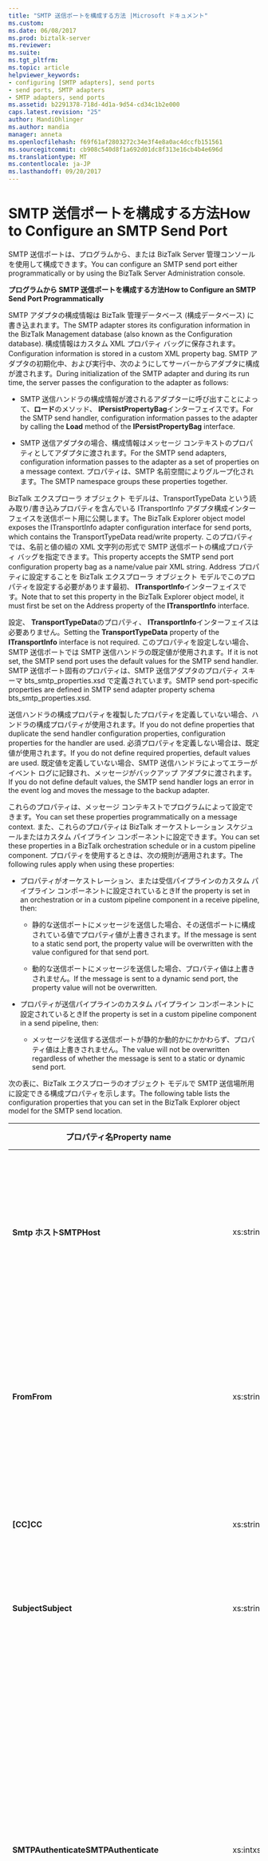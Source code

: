 ```yaml
---
title: "SMTP 送信ポートを構成する方法 |Microsoft ドキュメント"
ms.custom: 
ms.date: 06/08/2017
ms.prod: biztalk-server
ms.reviewer: 
ms.suite: 
ms.tgt_pltfrm: 
ms.topic: article
helpviewer_keywords:
- configuring [SMTP adapters], send ports
- send ports, SMTP adapters
- SMTP adapters, send ports
ms.assetid: b2291378-718d-4d1a-9d54-cd34c1b2e000
caps.latest.revision: "25"
author: MandiOhlinger
ms.author: mandia
manager: anneta
ms.openlocfilehash: f69f61af2803272c34e3f4e8a0ac4dccfb151561
ms.sourcegitcommit: cb908c540d8f1a692d01dc8f313e16cb4b4e696d
ms.translationtype: MT
ms.contentlocale: ja-JP
ms.lasthandoff: 09/20/2017
---
```

# <a name="how-to-configure-an-smtp-send-port"></a><span data-ttu-id="0996d-102">SMTP 送信ポートを構成する方法</span><span class="sxs-lookup"><span data-stu-id="0996d-102">How to Configure an SMTP Send Port</span></span>
<span data-ttu-id="0996d-103">SMTP 送信ポートは、プログラムから、または BizTalk Server 管理コンソールを使用して構成できます。</span><span class="sxs-lookup"><span data-stu-id="0996d-103">You can configure an SMTP send port either programmatically or by using the BizTalk Server Administration console.</span></span>  
  
 <span data-ttu-id="0996d-104">**プログラムから SMTP 送信ポートを構成する方法**</span><span class="sxs-lookup"><span data-stu-id="0996d-104">**How to Configure an SMTP Send Port Programmatically**</span></span>  
  
 <span data-ttu-id="0996d-105">SMTP アダプタの構成情報は BizTalk 管理データベース (構成データベース) に書き込まれます。</span><span class="sxs-lookup"><span data-stu-id="0996d-105">The SMTP adapter stores its configuration information in the BizTalk Management database (also known as the Configuration database).</span></span> <span data-ttu-id="0996d-106">構成情報はカスタム XML プロパティ バッグに保存されます。</span><span class="sxs-lookup"><span data-stu-id="0996d-106">Configuration information is stored in a custom XML property bag.</span></span> <span data-ttu-id="0996d-107">SMTP アダプタの初期化中、および実行中、次のようにしてサーバーからアダプタに構成が渡されます。</span><span class="sxs-lookup"><span data-stu-id="0996d-107">During initialization of the SMTP adapter and during its run time, the server passes the configuration to the adapter as follows:</span></span>  
  
-   <span data-ttu-id="0996d-108">SMTP 送信ハンドラの構成情報が渡されるアダプターに呼び出すことによって、**ロード**のメソッド、 **IPersistPropertyBag**インターフェイスです。</span><span class="sxs-lookup"><span data-stu-id="0996d-108">For the SMTP send handler, configuration information passes to the adapter by calling the **Load** method of the **IPersistPropertyBag** interface.</span></span>  
  
-   <span data-ttu-id="0996d-109">SMTP 送信アダプタの場合、構成情報はメッセージ コンテキストのプロパティとしてアダプタに渡されます。</span><span class="sxs-lookup"><span data-stu-id="0996d-109">For the SMTP send adapters, configuration information passes to the adapter as a set of properties on a message context.</span></span> <span data-ttu-id="0996d-110">プロパティは、SMTP 名前空間によりグループ化されます。</span><span class="sxs-lookup"><span data-stu-id="0996d-110">The SMTP namespace groups these properties together.</span></span>  
  
 <span data-ttu-id="0996d-111">BizTalk エクスプローラ オブジェクト モデルは、TransportTypeData という読み取り/書き込みプロパティを含んでいる ITransportInfo アダプタ構成インターフェイスを送信ポート用に公開します。</span><span class="sxs-lookup"><span data-stu-id="0996d-111">The BizTalk Explorer object model exposes the ITransportInfo adapter configuration interface for send ports, which contains the TransportTypeData read/write property.</span></span> <span data-ttu-id="0996d-112">このプロパティでは、名前と値の組の XML 文字列の形式で SMTP 送信ポートの構成プロパティ バッグを指定できます。</span><span class="sxs-lookup"><span data-stu-id="0996d-112">This property accepts the SMTP send port configuration property bag as a name/value pair XML string.</span></span> <span data-ttu-id="0996d-113">Address プロパティに設定することを BizTalk エクスプローラ オブジェクト モデルでこのプロパティを設定する必要があります最初、 **ITransportInfo**インターフェイスです。</span><span class="sxs-lookup"><span data-stu-id="0996d-113">Note that to set this property in the BizTalk Explorer object model, it must first be set on the Address property of the **ITransportInfo** interface.</span></span>  
  
 <span data-ttu-id="0996d-114">設定、 **TransportTypeData**のプロパティ、 **ITransportInfo**インターフェイスは必要ありません。</span><span class="sxs-lookup"><span data-stu-id="0996d-114">Setting the **TransportTypeData** property of the **ITransportInfo** interface is not required.</span></span> <span data-ttu-id="0996d-115">このプロパティを設定しない場合、SMTP 送信ポートでは SMTP 送信ハンドラの既定値が使用されます。</span><span class="sxs-lookup"><span data-stu-id="0996d-115">If it is not set, the SMTP send port uses the default values for the SMTP send handler.</span></span> <span data-ttu-id="0996d-116">SMTP 送信ポート固有のプロパティは、SMTP 送信アダプタのプロパティ スキーマ bts_smtp_properties.xsd で定義されています。</span><span class="sxs-lookup"><span data-stu-id="0996d-116">SMTP send port-specific properties are defined in SMTP send adapter property schema bts_smtp_properties.xsd.</span></span>  
  
 <span data-ttu-id="0996d-117">送信ハンドラの構成プロパティを複製したプロパティを定義していない場合、ハンドラの構成プロパティが使用されます。</span><span class="sxs-lookup"><span data-stu-id="0996d-117">If you do not define properties that duplicate the send handler configuration properties, configuration properties for the handler are used.</span></span> <span data-ttu-id="0996d-118">必須プロパティを定義しない場合は、既定値が使用されます。</span><span class="sxs-lookup"><span data-stu-id="0996d-118">If you do not define required properties, default values are used.</span></span> <span data-ttu-id="0996d-119">既定値を定義していない場合、SMTP 送信ハンドラによってエラーがイベント ログに記録され、メッセージがバックアップ アダプタに渡されます。</span><span class="sxs-lookup"><span data-stu-id="0996d-119">If you do not define default values, the SMTP send handler logs an error in the event log and moves the message to the backup adapter.</span></span>  
  
 <span data-ttu-id="0996d-120">これらのプロパティは、メッセージ コンテキストでプログラムによって設定できます。</span><span class="sxs-lookup"><span data-stu-id="0996d-120">You can set these properties programmatically on a message context.</span></span> <span data-ttu-id="0996d-121">また、これらのプロパティは BizTalk オーケストレーション スケジュールまたはカスタム パイプライン コンポーネントに設定できます。</span><span class="sxs-lookup"><span data-stu-id="0996d-121">You can set these properties in a BizTalk orchestration schedule or in a custom pipeline component.</span></span> <span data-ttu-id="0996d-122">プロパティを使用するときは、次の規則が適用されます。</span><span class="sxs-lookup"><span data-stu-id="0996d-122">The following rules apply when using these properties:</span></span>  
  
-   <span data-ttu-id="0996d-123">プロパティがオーケストレーション、または受信パイプラインのカスタム パイプライン コンポーネントに設定されているとき</span><span class="sxs-lookup"><span data-stu-id="0996d-123">If the property is set in an orchestration or in a custom pipeline component in a receive pipeline, then:</span></span>  
  
    -   <span data-ttu-id="0996d-124">静的な送信ポートにメッセージを送信した場合、その送信ポートに構成されている値でプロパティ値が上書きされます。</span><span class="sxs-lookup"><span data-stu-id="0996d-124">If the message is sent to a static send port, the property value will be overwritten with the value configured for that send port.</span></span>  
  
    -   <span data-ttu-id="0996d-125">動的な送信ポートにメッセージを送信した場合、プロパティ値は上書きされません。</span><span class="sxs-lookup"><span data-stu-id="0996d-125">If the message is sent to a dynamic send port, the property value will not be overwritten.</span></span>  
  
-   <span data-ttu-id="0996d-126">プロパティが送信パイプラインのカスタム パイプライン コンポーネントに設定されているとき</span><span class="sxs-lookup"><span data-stu-id="0996d-126">If the property is set in a custom pipeline component in a send pipeline, then:</span></span>  
  
    -   <span data-ttu-id="0996d-127">メッセージを送信する送信ポートが静的か動的かにかかわらず、プロパティ値は上書きされません。</span><span class="sxs-lookup"><span data-stu-id="0996d-127">The value will not be overwritten regardless of whether the message is sent to a static or dynamic send port.</span></span>  
  
 <span data-ttu-id="0996d-128">次の表に、BizTalk エクスプローラのオブジェクト モデルで SMTP 送信場所用に設定できる構成プロパティを示します。</span><span class="sxs-lookup"><span data-stu-id="0996d-128">The following table lists the configuration properties that you can set in the BizTalk Explorer object model for the SMTP send location.</span></span>  
  
|<span data-ttu-id="0996d-129">プロパティ名</span><span class="sxs-lookup"><span data-stu-id="0996d-129">Property name</span></span>|<span data-ttu-id="0996d-130">型</span><span class="sxs-lookup"><span data-stu-id="0996d-130">Type</span></span>|<span data-ttu-id="0996d-131">Description</span><span class="sxs-lookup"><span data-stu-id="0996d-131">Description</span></span>|<span data-ttu-id="0996d-132">制限</span><span class="sxs-lookup"><span data-stu-id="0996d-132">Restrictions</span></span>|<span data-ttu-id="0996d-133">コメント</span><span class="sxs-lookup"><span data-stu-id="0996d-133">Comments</span></span>|  
|-------------------|----------|-----------------|------------------|--------------|  
|<span data-ttu-id="0996d-134">**Smtp ホスト**</span><span class="sxs-lookup"><span data-stu-id="0996d-134">**SMTPHost**</span></span>|<span data-ttu-id="0996d-135">xs:string</span><span class="sxs-lookup"><span data-stu-id="0996d-135">xs:string</span></span>|<span data-ttu-id="0996d-136">メッセージの送信に使用する SMTP サーバー。</span><span class="sxs-lookup"><span data-stu-id="0996d-136">SMTP server used to send messages.</span></span>|<span data-ttu-id="0996d-137">最大長: 256</span><span class="sxs-lookup"><span data-stu-id="0996d-137">Maximum length: 256</span></span>|<span data-ttu-id="0996d-138">既定値: 空です。</span><span class="sxs-lookup"><span data-stu-id="0996d-138">Default value: Empty.</span></span><br /><br /> <span data-ttu-id="0996d-139">既定値を指定すると、ハンドラの構成値が SMTP 送信ポートで使用されます。</span><span class="sxs-lookup"><span data-stu-id="0996d-139">The default value indicates that the SMTP send port will use the configuration values for the handler.</span></span>|  
|<span data-ttu-id="0996d-140">**From**</span><span class="sxs-lookup"><span data-stu-id="0996d-140">**From**</span></span>|<span data-ttu-id="0996d-141">xs:string</span><span class="sxs-lookup"><span data-stu-id="0996d-141">xs:string</span></span>|<span data-ttu-id="0996d-142">電子メール アドレス、SMTP 送信ポートを配置して、SMTP**から**ヘッダー。</span><span class="sxs-lookup"><span data-stu-id="0996d-142">The e-mail address that the SMTP send port places on the SMTP **From** header.</span></span>|<span data-ttu-id="0996d-143">最大長: 256</span><span class="sxs-lookup"><span data-stu-id="0996d-143">Maximum length: 256</span></span>|<span data-ttu-id="0996d-144">既定値: 空です。</span><span class="sxs-lookup"><span data-stu-id="0996d-144">Default value: Empty.</span></span><br /><br /> <span data-ttu-id="0996d-145">既定値を指定すると、ハンドラの構成値が SMTP 送信ポートで使用されます。</span><span class="sxs-lookup"><span data-stu-id="0996d-145">The default value indicates that the SMTP send port will use the configuration values for the handler.</span></span>|  
|<span data-ttu-id="0996d-146">**[CC]**</span><span class="sxs-lookup"><span data-stu-id="0996d-146">**CC**</span></span>|<span data-ttu-id="0996d-147">xs:string</span><span class="sxs-lookup"><span data-stu-id="0996d-147">xs:string</span></span>|<span data-ttu-id="0996d-148">メッセージのコピーを送信する電子メール アドレス。</span><span class="sxs-lookup"><span data-stu-id="0996d-148">E-mail address where a copy of the message will be sent.</span></span>|<span data-ttu-id="0996d-149">最大の長さ: 1024</span><span class="sxs-lookup"><span data-stu-id="0996d-149">Maximum length: 1024</span></span>|<span data-ttu-id="0996d-150">既定値: 空</span><span class="sxs-lookup"><span data-stu-id="0996d-150">Default value: Empty</span></span><br /><br /> <span data-ttu-id="0996d-151">複数の電子メール アドレスを指定できます。</span><span class="sxs-lookup"><span data-stu-id="0996d-151">You can list several e-mail addresses.</span></span>|  
|<span data-ttu-id="0996d-152">**Subject**</span><span class="sxs-lookup"><span data-stu-id="0996d-152">**Subject**</span></span>|<span data-ttu-id="0996d-153">xs:string</span><span class="sxs-lookup"><span data-stu-id="0996d-153">xs:string</span></span>|<span data-ttu-id="0996d-154">メッセージの件名ヘッダー。</span><span class="sxs-lookup"><span data-stu-id="0996d-154">Subject header for the messages.</span></span>|<span data-ttu-id="0996d-155">最小長: 0</span><span class="sxs-lookup"><span data-stu-id="0996d-155">Minimum length: 0</span></span><br /><br /> <span data-ttu-id="0996d-156">最大長: 256</span><span class="sxs-lookup"><span data-stu-id="0996d-156">Maximum length: 256</span></span>|<span data-ttu-id="0996d-157">既定値: %messageid% です。</span><span class="sxs-lookup"><span data-stu-id="0996d-157">Default value:  %MessageID%.</span></span>|  
|<span data-ttu-id="0996d-158">**SMTPAuthenticate**</span><span class="sxs-lookup"><span data-stu-id="0996d-158">**SMTPAuthenticate**</span></span>|<span data-ttu-id="0996d-159">xs:int</span><span class="sxs-lookup"><span data-stu-id="0996d-159">xs:int</span></span>|<span data-ttu-id="0996d-160">使用する認証の種類。</span><span class="sxs-lookup"><span data-stu-id="0996d-160">Type of authentication to use.</span></span>|<span data-ttu-id="0996d-161">なし</span><span class="sxs-lookup"><span data-stu-id="0996d-161">None</span></span>|<span data-ttu-id="0996d-162">有効な値:</span><span class="sxs-lookup"><span data-stu-id="0996d-162">Valid values:</span></span><br /><br /> <span data-ttu-id="0996d-163">-0 - 認証なし</span><span class="sxs-lookup"><span data-stu-id="0996d-163">-   0 - No authentication</span></span><br /><span data-ttu-id="0996d-164">-1 - 基本認証</span><span class="sxs-lookup"><span data-stu-id="0996d-164">-   1- Basic authentication</span></span><br /><span data-ttu-id="0996d-165">-2 - プロセス アカウント (NTLM)</span><span class="sxs-lookup"><span data-stu-id="0996d-165">-   2 - Process account (NTLM)</span></span><br /><br /> <span data-ttu-id="0996d-166">既定値を指定すると、ハンドラの構成値が SMTP 送信ポートで使用されます。</span><span class="sxs-lookup"><span data-stu-id="0996d-166">The default value indicates that the SMTP send port will use the configuration values for the handler.</span></span> <span data-ttu-id="0996d-167">既定値を適用するには、TransportTypeData プロパティを設定するときに、このプロパティをプロパティ バッグから削除します。</span><span class="sxs-lookup"><span data-stu-id="0996d-167">To apply the default value, omit this property from the property bag when setting the TransportTypeData property.</span></span>|  
|<span data-ttu-id="0996d-168">**UserName**</span><span class="sxs-lookup"><span data-stu-id="0996d-168">**UserName**</span></span>|<span data-ttu-id="0996d-169">xs:string</span><span class="sxs-lookup"><span data-stu-id="0996d-169">xs:string</span></span>|<span data-ttu-id="0996d-170">SMTP サーバーで認証に使用するユーザー名。</span><span class="sxs-lookup"><span data-stu-id="0996d-170">User name to use for authentication with the SMTP server.</span></span>|<span data-ttu-id="0996d-171">最小長: 0</span><span class="sxs-lookup"><span data-stu-id="0996d-171">Minimum length: 0</span></span><br /><br /> <span data-ttu-id="0996d-172">最大長: 256</span><span class="sxs-lookup"><span data-stu-id="0996d-172">Maximum length: 256</span></span>|<span data-ttu-id="0996d-173">既定値: 空</span><span class="sxs-lookup"><span data-stu-id="0996d-173">Default value: Empty</span></span><br /><br /> <span data-ttu-id="0996d-174">場合、値が必要**SMTPAuthenticate**が 1 (基本認証) にします。</span><span class="sxs-lookup"><span data-stu-id="0996d-174">Requires a value if **SMTPAuthenticate** is equal to 1 (Basic authentication).</span></span>|  
|<span data-ttu-id="0996d-175">**Password**</span><span class="sxs-lookup"><span data-stu-id="0996d-175">**Password**</span></span>|<span data-ttu-id="0996d-176">xs:string</span><span class="sxs-lookup"><span data-stu-id="0996d-176">xs:string</span></span>|<span data-ttu-id="0996d-177">SMTP サーバーでの認証に使用するユーザーのパスワード。</span><span class="sxs-lookup"><span data-stu-id="0996d-177">User password for authentication with the SMTP server.</span></span>|<span data-ttu-id="0996d-178">最小長: 0</span><span class="sxs-lookup"><span data-stu-id="0996d-178">Minimum length: 0</span></span><br /><br /> <span data-ttu-id="0996d-179">最大長: 256</span><span class="sxs-lookup"><span data-stu-id="0996d-179">Maximum length: 256</span></span>|<span data-ttu-id="0996d-180">既定値: 空</span><span class="sxs-lookup"><span data-stu-id="0996d-180">Default value: Empty</span></span><br /><br /> <span data-ttu-id="0996d-181">場合、値が必要**SMTPAuthenticate**が 1 (基本認証) にします。</span><span class="sxs-lookup"><span data-stu-id="0996d-181">Requires a value if **SMTPAuthenticate** is equal to 1 (Basic authentication).</span></span>|  
|<span data-ttu-id="0996d-182">**ReadReceipt**</span><span class="sxs-lookup"><span data-stu-id="0996d-182">**ReadReceipt**</span></span>|<span data-ttu-id="0996d-183">xs:boolean</span><span class="sxs-lookup"><span data-stu-id="0996d-183">xs:boolean</span></span>|<span data-ttu-id="0996d-184">この送信ポートからのメッセージに対して開封確認メッセージを要求します。</span><span class="sxs-lookup"><span data-stu-id="0996d-184">Requests a read receipt for the messages from this send port.</span></span>|<span data-ttu-id="0996d-185">なし</span><span class="sxs-lookup"><span data-stu-id="0996d-185">None</span></span>|<span data-ttu-id="0996d-186">既定値: False</span><span class="sxs-lookup"><span data-stu-id="0996d-186">Default value: False</span></span>|  
|<span data-ttu-id="0996d-187">**DeliveryReceipt**</span><span class="sxs-lookup"><span data-stu-id="0996d-187">**DeliveryReceipt**</span></span>|<span data-ttu-id="0996d-188">xs:boolean</span><span class="sxs-lookup"><span data-stu-id="0996d-188">xs:boolean</span></span>|<span data-ttu-id="0996d-189">この送信ポートからのメッセージに対して配信確認メッセージを要求します。</span><span class="sxs-lookup"><span data-stu-id="0996d-189">Requests a delivery receipt for the messages from this send port.</span></span>|<span data-ttu-id="0996d-190">なし</span><span class="sxs-lookup"><span data-stu-id="0996d-190">None</span></span>|<span data-ttu-id="0996d-191">既定値: False</span><span class="sxs-lookup"><span data-stu-id="0996d-191">Default value: False</span></span>|  
|<span data-ttu-id="0996d-192">**EmailBodyText**</span><span class="sxs-lookup"><span data-stu-id="0996d-192">**EmailBodyText**</span></span>|<span data-ttu-id="0996d-193">xs:string</span><span class="sxs-lookup"><span data-stu-id="0996d-193">xs:string</span></span>|<span data-ttu-id="0996d-194">送信する電子メールの本文に使用するテキストを指定します。</span><span class="sxs-lookup"><span data-stu-id="0996d-194">Specify text to be used for the body of the e-mail being sent.</span></span>|<span data-ttu-id="0996d-195">最大長: 64 kb</span><span class="sxs-lookup"><span data-stu-id="0996d-195">Maximum length: 64 kb</span></span>|<span data-ttu-id="0996d-196">既定値: 空</span><span class="sxs-lookup"><span data-stu-id="0996d-196">Default value: Empty</span></span>|  
|<span data-ttu-id="0996d-197">**EmailBodyTextCharset**</span><span class="sxs-lookup"><span data-stu-id="0996d-197">**EmailBodyTextCharset**</span></span>|<span data-ttu-id="0996d-198">xs:string</span><span class="sxs-lookup"><span data-stu-id="0996d-198">xs:string</span></span>|<span data-ttu-id="0996d-199">ときに送信する電子メールの本文のエンコードを使用する文字セットの指定、 **EmailBodyText**オプションを使用します。</span><span class="sxs-lookup"><span data-stu-id="0996d-199">Specify the character set to use for encoding the body of the e-mail being sent when the **EmailBodyText** option is used.</span></span> <span data-ttu-id="0996d-200">SMTP アダプタは、変換、 **EmailBodyText**文字で指定したセットに**EmailBodyTextCharset**です。</span><span class="sxs-lookup"><span data-stu-id="0996d-200">The SMTP adapter will convert the **EmailBodyText** to the character set specified by **EmailBodyTextCharset**.</span></span>|<span data-ttu-id="0996d-201">なし</span><span class="sxs-lookup"><span data-stu-id="0996d-201">None</span></span>|<span data-ttu-id="0996d-202">既定値: なし。</span><span class="sxs-lookup"><span data-stu-id="0996d-202">Default value: None.</span></span> <span data-ttu-id="0996d-203">明示的に値を設定する必要があります (UTF-8 など)。</span><span class="sxs-lookup"><span data-stu-id="0996d-203">You must explicitly set the value, for example, to UTF-8.</span></span><br /><br /> <span data-ttu-id="0996d-204">値を設定しなかった場合、エラー (後述) が発生します。</span><span class="sxs-lookup"><span data-stu-id="0996d-204">If you don't set a value, you may see the error shown at the end of this topic.</span></span>|  
|<span data-ttu-id="0996d-205">**EmailBodyFile**</span><span class="sxs-lookup"><span data-stu-id="0996d-205">**EmailBodyFile**</span></span>|<span data-ttu-id="0996d-206">xs:string</span><span class="sxs-lookup"><span data-stu-id="0996d-206">xs:string</span></span>|<span data-ttu-id="0996d-207">ファイルの内容が、メールが送信されると、ファイルへの完全パスの本体用に使用されることを指定します。</span><span class="sxs-lookup"><span data-stu-id="0996d-207">Specifies that the contents of a file will be used for the body of the e-mail being sent and the full path to the file.</span></span> <span data-ttu-id="0996d-208">このパスは、実行時に SMTP アダプターのホストからアクセスできる必要があります。</span><span class="sxs-lookup"><span data-stu-id="0996d-208">This path must be accessible to the host for the SMTP adapter at run time.</span></span>|<span data-ttu-id="0996d-209">パスの最大長: 256 文字</span><span class="sxs-lookup"><span data-stu-id="0996d-209">Maximum path length: 256 characters</span></span>|<span data-ttu-id="0996d-210">既定値: 空</span><span class="sxs-lookup"><span data-stu-id="0996d-210">Default value: Empty</span></span>|  
|<span data-ttu-id="0996d-211">**EmailBodyFileCharset**</span><span class="sxs-lookup"><span data-stu-id="0996d-211">**EmailBodyFileCharset**</span></span>|<span data-ttu-id="0996d-212">xs:string</span><span class="sxs-lookup"><span data-stu-id="0996d-212">xs:string</span></span>|<span data-ttu-id="0996d-213">場合に送信される電子メールの本文のエンコードに使用する文字セットの指定、 **EmailBodyFile**プロパティを設定します。</span><span class="sxs-lookup"><span data-stu-id="0996d-213">Specify the character set to use for encoding the body of the e-mail being sent if the **EmailBodyFile** property is set.</span></span> <span data-ttu-id="0996d-214">SMTP アダプターではファイルの変換は行われません。ファイルはこの文字セットであらかじめエンコードされている必要があります。</span><span class="sxs-lookup"><span data-stu-id="0996d-214">The SMTP adapter will not perform any conversion on the file; the file must already be encoded in this character set.</span></span> <span data-ttu-id="0996d-215">ファイルにバイト オーダー マーク (BOM) が含まれている場合は、SMTP アダプターで削除されます。</span><span class="sxs-lookup"><span data-stu-id="0996d-215">If the file has a Byte-Order-Mark (BOM), the SMTP adapter will remove it.</span></span>|<span data-ttu-id="0996d-216">なし</span><span class="sxs-lookup"><span data-stu-id="0996d-216">None</span></span>|<span data-ttu-id="0996d-217">既定値: utf-8 (65001)</span><span class="sxs-lookup"><span data-stu-id="0996d-217">Default value: UTF-8 (65001)</span></span>|  
|<span data-ttu-id="0996d-218">**[Attachments]**</span><span class="sxs-lookup"><span data-stu-id="0996d-218">**Attachments**</span></span>|<span data-ttu-id="0996d-219">xs:string</span><span class="sxs-lookup"><span data-stu-id="0996d-219">xs:string</span></span>|<span data-ttu-id="0996d-220">電子メール メッセージにファイルを添付することと、添付するファイルへの完全パスを指定します。</span><span class="sxs-lookup"><span data-stu-id="0996d-220">Specifies that a file or files will be attached to the e-mail message and the full path to the file or files.</span></span> <span data-ttu-id="0996d-221">指定されたパスは、実行時に SMTP アダプターのホストからアクセスできる必要があります。</span><span class="sxs-lookup"><span data-stu-id="0996d-221">The specified path or paths must be accessible to the host for the SMTP adapter at run time.</span></span>|<span data-ttu-id="0996d-222">パスの最大長: 256 文字</span><span class="sxs-lookup"><span data-stu-id="0996d-222">Maximum path length: 256 characters</span></span>|<span data-ttu-id="0996d-223">既定値: 空</span><span class="sxs-lookup"><span data-stu-id="0996d-223">Default value: Empty</span></span>|  
|<span data-ttu-id="0996d-224">**MessagePartsAttachments**</span><span class="sxs-lookup"><span data-stu-id="0996d-224">**MessagePartsAttachments**</span></span>|<span data-ttu-id="0996d-225">xs:int</span><span class="sxs-lookup"><span data-stu-id="0996d-225">xs:int</span></span>|<span data-ttu-id="0996d-226">BizTalk メッセージ部分を電子メールのメッセージに添付する方法を指定します。</span><span class="sxs-lookup"><span data-stu-id="0996d-226">Specify how BizTalk message parts are attached to the e-mail message</span></span>|<span data-ttu-id="0996d-227">なし</span><span class="sxs-lookup"><span data-stu-id="0996d-227">None</span></span>|<span data-ttu-id="0996d-228">有効な値:</span><span class="sxs-lookup"><span data-stu-id="0996d-228">Valid values:</span></span><br /><br /> <span data-ttu-id="0996d-229">-0 - いいえ BizTalk メッセージ部分は、添付ファイルとして使用されます。</span><span class="sxs-lookup"><span data-stu-id="0996d-229">-   0 - No BizTalk message parts will be used as attachments.</span></span><br /><span data-ttu-id="0996d-230">-1 - BizTalk メッセージのボディ部が電子メールの添付ファイルとして送信します。</span><span class="sxs-lookup"><span data-stu-id="0996d-230">-   1- The BizTalk message body part is sent as an e-mail attachment.</span></span> <span data-ttu-id="0996d-231">ここで、 **EmailBodyFile**または**EmailBodyText**プロパティを指定する必要があります。</span><span class="sxs-lookup"><span data-stu-id="0996d-231">In this case, the **EmailBodyFile** or **EmailBodyText** properties should be specified.</span></span> <span data-ttu-id="0996d-232">どちらのプロパティも指定しない場合、BizTalk メッセージのボディ部が電子メールの添付ファイルではなく本文として送信されます。</span><span class="sxs-lookup"><span data-stu-id="0996d-232">If neither of these properties are specified, the BizTalk message body part is sent as the e-mail body instead of as an attachment.</span></span><br /><span data-ttu-id="0996d-233">-2 - すべての部分は、添付ファイルとして送信されます。</span><span class="sxs-lookup"><span data-stu-id="0996d-233">-   2 - All parts are sent as attachments.</span></span> <span data-ttu-id="0996d-234">ただし場合、 **EmailBodyText**または**EmailBodyFile**指定しない場合は、BizTalk メッセージのボディ部が電子メールの本文として送信され、その他の部分が添付ファイルとして送信されます。</span><span class="sxs-lookup"><span data-stu-id="0996d-234">However, if **EmailBodyText** or **EmailBodyFile** are not specified, then the BizTalk message body part is sent as the e-mail body and other parts are sent as attachments.</span></span><br /><br /> <span data-ttu-id="0996d-235">既定値: 0</span><span class="sxs-lookup"><span data-stu-id="0996d-235">Default value: 0</span></span>|  
|<span data-ttu-id="0996d-236">**ReplyBy**</span><span class="sxs-lookup"><span data-stu-id="0996d-236">**ReplyBy**</span></span>|<span data-ttu-id="0996d-237">xs:dateTime</span><span class="sxs-lookup"><span data-stu-id="0996d-237">xs:dateTime</span></span>|<span data-ttu-id="0996d-238">追加、 **Reply-by**ヘッダー フィールドで指定された値を持つメッセージを送信します。</span><span class="sxs-lookup"><span data-stu-id="0996d-238">Populates the **Reply-By** header field in the outgoing message with the specified value.</span></span>|<span data-ttu-id="0996d-239">このプロパティは、送信ポートのプロパティ ページでは設定できません。</span><span class="sxs-lookup"><span data-stu-id="0996d-239">This property cannot be set on the send port property page.</span></span> <span data-ttu-id="0996d-240">パイプラインまたはオーケストレーションから設定できます。</span><span class="sxs-lookup"><span data-stu-id="0996d-240">This property can be set from a pipeline or an orchestration.</span></span>|<span data-ttu-id="0996d-241">既定値: 空</span><span class="sxs-lookup"><span data-stu-id="0996d-241">Default value: Empty</span></span>|  
  
 <span data-ttu-id="0996d-242">次のコード例は、上記のプロパティの設定に使用する XML 文字列の形式を示しています。</span><span class="sxs-lookup"><span data-stu-id="0996d-242">The following code shows the format of the XML string to use to set these properties:</span></span>  
  
```  
<CustomProps>  
   <DeliveryReceipt vt="11">-1</DeliveryReceipt  
   <SMTPHost vt="8">sfdsadf</SMTPHost>  
   <Subject vt="8">Some subject</Subject>  
   <From vt="8">username@domain.com</From>  
   <SMTPAuthenticate vt="19">2</SMTPAuthenticate>  
   <ReadReceipt vt="11">-1</ReadReceipt>  
</CustomProps>  
```  
  
 <span data-ttu-id="0996d-243">**BizTalk Server 管理コンソールを使用して SMTP 送信ポートを構成する方法**</span><span class="sxs-lookup"><span data-stu-id="0996d-243">**How to Configure an SMTP Send Port with the BizTalk Server Administration Console**</span></span>  
  
 <span data-ttu-id="0996d-244">BizTalk Server 管理コンソールで、SMTP 送信ポート アダプタの変数を設定できます。</span><span class="sxs-lookup"><span data-stu-id="0996d-244">You can set SMTP send port adapter variables in the BizTalk Server Administration Console.</span></span> <span data-ttu-id="0996d-245">プロパティが送信ポートに設定されていない場合は、BizTalk Server 管理コンソールで設定した既定の送信ハンドラの値が使用されます。</span><span class="sxs-lookup"><span data-stu-id="0996d-245">If properties are not set for the send port, the default send handler values set in the BizTalk Server Administration Console are used.</span></span>  
  
 <span data-ttu-id="0996d-246">BizTalk Server 管理コンソールを使用して SMTP 送信ポートを構成するには、次の操作を行います。</span><span class="sxs-lookup"><span data-stu-id="0996d-246">To configure an SMTP send port with the BizTalk Server Administration console, use the following procedure.</span></span>  
  
### <a name="to-configure-variables-for-an-smtp-send-port"></a><span data-ttu-id="0996d-247">SMTP 送信ポートの変数を構成するには</span><span class="sxs-lookup"><span data-stu-id="0996d-247">To configure variables for an SMTP send port</span></span>  
  
1.  <span data-ttu-id="0996d-248">BizTalk Server 管理コンソールで、新しい送信ポートを作成するか、既存の送信ポートをダブルクリックして変更します。</span><span class="sxs-lookup"><span data-stu-id="0996d-248">In the BizTalk Server Administration Console, create a new send port or double-click an existing send port to modify it.</span></span> <span data-ttu-id="0996d-249">詳細については、次を参照してください。[送信ポートを作成する方法](../core/how-to-create-a-send-port2.md)です。</span><span class="sxs-lookup"><span data-stu-id="0996d-249">For more information, see [How to Create a Send Port](../core/how-to-create-a-send-port2.md).</span></span> <span data-ttu-id="0996d-250">すべての送信ポートのオプションを構成し、指定**SMTP**の**型**オプション、**トランスポート**のセクションで、**全般**タブです。</span><span class="sxs-lookup"><span data-stu-id="0996d-250">Configure all of the send port options and specify **SMTP** for the **Type** option in the **Transport** section of the **General** tab.</span></span>  
  
2.  <span data-ttu-id="0996d-251">**全般** タブの 、**トランスポート**セクションで、横に**型**、 をクリックして**構成**です。</span><span class="sxs-lookup"><span data-stu-id="0996d-251">On the **General** tab, in the **Transport** section, next to **Type**, click **Configure**.</span></span>  
  
3.  <span data-ttu-id="0996d-252">**SMTP トランスポートのプロパティ** ダイアログ ボックスで、**全般** タブで、次の操作します。</span><span class="sxs-lookup"><span data-stu-id="0996d-252">In the **SMTP Transport Properties** dialog box, on the **General** tab, do the following:</span></span>  
  
    |<span data-ttu-id="0996d-253">プロパティ</span><span class="sxs-lookup"><span data-stu-id="0996d-253">Use this</span></span>|<span data-ttu-id="0996d-254">目的</span><span class="sxs-lookup"><span data-stu-id="0996d-254">To do this</span></span>|  
    |--------------|----------------|  
    |<span data-ttu-id="0996d-255">**変換先**</span><span class="sxs-lookup"><span data-stu-id="0996d-255">**To**</span></span>|<span data-ttu-id="0996d-256">必須。</span><span class="sxs-lookup"><span data-stu-id="0996d-256">Required.</span></span> <span data-ttu-id="0996d-257">メッセージ送信先の電子メール アドレスを指定します。</span><span class="sxs-lookup"><span data-stu-id="0996d-257">Specify the e-mail address for where to send messages.</span></span><br /><br /> <span data-ttu-id="0996d-258">複数のアドレスを指定できます。</span><span class="sxs-lookup"><span data-stu-id="0996d-258">You can specify more than one address.</span></span><br /><br /> <span data-ttu-id="0996d-259">最大長: 256</span><span class="sxs-lookup"><span data-stu-id="0996d-259">Maximum length: 256</span></span><br /><br /> <span data-ttu-id="0996d-260">このプロパティの詳細については、次を参照してください。 [SMTP の To プロパティに関する制限事項](../core/restrictions-on-the-smtp-to-property.md)です。</span><span class="sxs-lookup"><span data-stu-id="0996d-260">For more information about this property, see [Restrictions on the SMTP To Property](../core/restrictions-on-the-smtp-to-property.md).</span></span>|  
    |<span data-ttu-id="0996d-261">**[CC]**</span><span class="sxs-lookup"><span data-stu-id="0996d-261">**CC**</span></span>|<span data-ttu-id="0996d-262">メッセージのカーボン コピーを送信する電子メール アドレスを指定します。</span><span class="sxs-lookup"><span data-stu-id="0996d-262">Specify the e-mail address to send the carbon copy of the message.</span></span><br /><br /> <span data-ttu-id="0996d-263">複数のアドレスを指定できます。</span><span class="sxs-lookup"><span data-stu-id="0996d-263">You can specify more than one address.</span></span><br /><br /> <span data-ttu-id="0996d-264">最大の長さ: 1024</span><span class="sxs-lookup"><span data-stu-id="0996d-264">Maximum length: 1024</span></span>|  
    |<span data-ttu-id="0996d-265">**Subject**</span><span class="sxs-lookup"><span data-stu-id="0996d-265">**Subject**</span></span>|<span data-ttu-id="0996d-266">メッセージの件名ヘッダーを指定します。</span><span class="sxs-lookup"><span data-stu-id="0996d-266">Specify the subject header for the message.</span></span><br /><br /> <span data-ttu-id="0996d-267">最小長: 0</span><span class="sxs-lookup"><span data-stu-id="0996d-267">Minimum length: 0</span></span><br /><br /> <span data-ttu-id="0996d-268">最大長: 256</span><span class="sxs-lookup"><span data-stu-id="0996d-268">Maximum length: 256</span></span>|  
    |<span data-ttu-id="0996d-269">**通知**</span><span class="sxs-lookup"><span data-stu-id="0996d-269">**Notification**</span></span>|<span data-ttu-id="0996d-270">受信通知の種類を指定します。</span><span class="sxs-lookup"><span data-stu-id="0996d-270">Specify the type of notification receipt.</span></span> <span data-ttu-id="0996d-271">次のいずれかの種類または両方の種類の確認メッセージを選択できます。</span><span class="sxs-lookup"><span data-stu-id="0996d-271">You can select one or both types of receipts.</span></span> <span data-ttu-id="0996d-272">選択できる確認メッセージの種類を以下に示します。</span><span class="sxs-lookup"><span data-stu-id="0996d-272">Notification receipt types are:</span></span><br /><br /> <span data-ttu-id="0996d-273">-   **開封確認メッセージ**です。</span><span class="sxs-lookup"><span data-stu-id="0996d-273">-   **Read Receipt**.</span></span> <span data-ttu-id="0996d-274">メッセージが開封されたときに送信される、確認電子メール メッセージ。</span><span class="sxs-lookup"><span data-stu-id="0996d-274">Confirmation e-mail message is sent when the message is read.</span></span><br /><span data-ttu-id="0996d-275">-   **配信確認メッセージ**です。</span><span class="sxs-lookup"><span data-stu-id="0996d-275">-   **Delivery Receipt**.</span></span> <span data-ttu-id="0996d-276">メッセージが配信されるときに、確認の電子メール メッセージが送信されます。</span><span class="sxs-lookup"><span data-stu-id="0996d-276">Confirmation e-mail message is sent when the message is delivered.</span></span>|  
  
4.  <span data-ttu-id="0996d-277">**SMTP トランスポートのプロパティ** ダイアログ ボックスで、 **Compose**  タブで、次の操作します。</span><span class="sxs-lookup"><span data-stu-id="0996d-277">In the **SMTP Transport Properties** dialog box, on the **Compose** tab, do the following:</span></span>  
  
    |<span data-ttu-id="0996d-278">プロパティ</span><span class="sxs-lookup"><span data-stu-id="0996d-278">Use this</span></span>|<span data-ttu-id="0996d-279">目的</span><span class="sxs-lookup"><span data-stu-id="0996d-279">To do this</span></span>|  
    |--------------|----------------|  
    |<span data-ttu-id="0996d-280">**BizTalk メッセージのボディ部**</span><span class="sxs-lookup"><span data-stu-id="0996d-280">**BizTalk message body part**</span></span>|<span data-ttu-id="0996d-281">送信する電子メールの本文に、BizTalk メッセージのボディ部分を使用するように指定します。</span><span class="sxs-lookup"><span data-stu-id="0996d-281">Specify to use the BizTalk message body part for the body of the e-mail being sent.</span></span>|  
    |<span data-ttu-id="0996d-282">**テキスト**</span><span class="sxs-lookup"><span data-stu-id="0996d-282">**Text**</span></span>|<span data-ttu-id="0996d-283">送信する電子メールの本文に使用するテキストを指定します。</span><span class="sxs-lookup"><span data-stu-id="0996d-283">Specify text to be used for the body of the e-mail being sent.</span></span> <span data-ttu-id="0996d-284">後に、**テキスト**オプションが選択されているテキスト ボックスに、電子メールの本文のテキストを入力することができます。</span><span class="sxs-lookup"><span data-stu-id="0996d-284">After the **Text** option is selected you can enter the text for the e-mail body into the text box.</span></span><br /><br /> <span data-ttu-id="0996d-285">**最大長:** 64 Kb</span><span class="sxs-lookup"><span data-stu-id="0996d-285">**Maximum Length:** 64Kb</span></span>|  
    |<span data-ttu-id="0996d-286">**テキストの文字セット**</span><span class="sxs-lookup"><span data-stu-id="0996d-286">**Charset for the text**</span></span>|<span data-ttu-id="0996d-287">-送信する電子メールの本文のエンコードを使用する文字セットを指定します。</span><span class="sxs-lookup"><span data-stu-id="0996d-287">-   Specify the character set to use for encoding the body of the e-mail being sent.</span></span> <span data-ttu-id="0996d-288">このオプションは使用可能なのみ場合、**テキスト**オプションを選択します。</span><span class="sxs-lookup"><span data-stu-id="0996d-288">This option is only available if the **Text** option is selected.</span></span><br /><span data-ttu-id="0996d-289">-   **既定値:** utf-8 (65001)</span><span class="sxs-lookup"><span data-stu-id="0996d-289">-   **Default value:** UTF-8 (65001)</span></span>|  
    |<span data-ttu-id="0996d-290">**ファイル**</span><span class="sxs-lookup"><span data-stu-id="0996d-290">**File**</span></span>|<span data-ttu-id="0996d-291">送信する電子メールの本文にファイルの内容を使用することを指定すると共に、ファイルへのパスを指定します。</span><span class="sxs-lookup"><span data-stu-id="0996d-291">Specify that the contents of a file will be used for the body of the e-mail being sent and specify the path to the file.</span></span> <span data-ttu-id="0996d-292">後に、**ファイル**オプションを選択する、省略記号ボタンをクリックすることができます (**.**) ファイルを参照するボタンをクリックします。</span><span class="sxs-lookup"><span data-stu-id="0996d-292">After the **File** option is selected you can click the Ellipsis (**…**) button to browse to the file.</span></span><br /><br /> <span data-ttu-id="0996d-293">パスの最大長: 256 文字**注:**実稼働環境で使用する BizTalk Server グループ内のすべての BizTalk サーバーからアクセスできるファイル共有のパスを指定する場合は、推奨されるベスト プラクティスであります。</span><span class="sxs-lookup"><span data-stu-id="0996d-293">Maximum path length: 256 characters **Note:**  It is a recommended best practice to specify a path on a file share that is accessible from all BizTalk servers in the BizTalk Server group to be used in production.</span></span>|  
    |<span data-ttu-id="0996d-294">**ファイルの文字セット**</span><span class="sxs-lookup"><span data-stu-id="0996d-294">**Charset of the file**</span></span>|<span data-ttu-id="0996d-295">送信するファイルの文字セットのエンコードを指定します。</span><span class="sxs-lookup"><span data-stu-id="0996d-295">Specify the character set encoding of the file being sent.</span></span> <span data-ttu-id="0996d-296">**注:** SMTP アダプターでファイルに指定したエンコーディングが適用されません。</span><span class="sxs-lookup"><span data-stu-id="0996d-296">**Note:**  The SMTP adapter does not apply the specified encoding to the file.</span></span> <span data-ttu-id="0996d-297">このオプションは、送信するファイルのエンコード形式を指定するためだけに使用します。</span><span class="sxs-lookup"><span data-stu-id="0996d-297">This option is only for specifying how the file being sent is already encoded.</span></span> <br /><br /> <span data-ttu-id="0996d-298">このオプションは使用可能なのみ場合、**ファイル**オプションを選択します。</span><span class="sxs-lookup"><span data-stu-id="0996d-298">This option is only available if the **File** option is selected.</span></span><br /><br /> <span data-ttu-id="0996d-299">既定値: utf-8 (65001)</span><span class="sxs-lookup"><span data-stu-id="0996d-299">Default value: UTF-8 (65001)</span></span>|  
  
5.  <span data-ttu-id="0996d-300">**SMTP トランスポートのプロパティ** ダイアログ ボックスで、**添付ファイル** タブで、次の操作します。</span><span class="sxs-lookup"><span data-stu-id="0996d-300">In the **SMTP Transport Properties** dialog box, on the **Attachments** tab, do the following:</span></span>  
  
    |<span data-ttu-id="0996d-301">プロパティ</span><span class="sxs-lookup"><span data-stu-id="0996d-301">Use this</span></span>|<span data-ttu-id="0996d-302">目的</span><span class="sxs-lookup"><span data-stu-id="0996d-302">To do this</span></span>|  
    |--------------|----------------|  
    |<span data-ttu-id="0996d-303">**BizTalk メッセージの残りの部分**</span><span class="sxs-lookup"><span data-stu-id="0996d-303">**Remaining BizTalk message parts**</span></span>|<span data-ttu-id="0996d-304">BizTalk メッセージ部分を電子メール メッセージに添付する方法を指定します。</span><span class="sxs-lookup"><span data-stu-id="0996d-304">Specify how BizTalk message parts are attached to the e-mail message.</span></span><br /><br /> <span data-ttu-id="0996d-305">オプション：</span><span class="sxs-lookup"><span data-stu-id="0996d-305">Options:</span></span><br /><br /> <span data-ttu-id="0996d-306">-   **部分を添付しません。**</span><span class="sxs-lookup"><span data-stu-id="0996d-306">-   **Do not attach parts**</span></span><br /><span data-ttu-id="0996d-307">-   **ボディ部のみを添付します。**</span><span class="sxs-lookup"><span data-stu-id="0996d-307">-   **Attach only body part**</span></span><br /><span data-ttu-id="0996d-308">-   **すべての部分を添付します。**</span><span class="sxs-lookup"><span data-stu-id="0996d-308">-   **Attach all parts**</span></span><br /><br /> <span data-ttu-id="0996d-309">既定値: 部分を添付しません。</span><span class="sxs-lookup"><span data-stu-id="0996d-309">Default value: Do not attach parts.</span></span>|  
    |<span data-ttu-id="0996d-310">**[追加]**</span><span class="sxs-lookup"><span data-stu-id="0996d-310">**Add**</span></span>|<span data-ttu-id="0996d-311">電子メール メッセージに添付するファイルを指定します。</span><span class="sxs-lookup"><span data-stu-id="0996d-311">Specify a file or files to attach to the e-mail message.</span></span> <span data-ttu-id="0996d-312">クリックした後**追加**ファイルを選択して、添付するファイルの一覧に追加を参照することができます。</span><span class="sxs-lookup"><span data-stu-id="0996d-312">After clicking **Add** you can browse to select a file and add it to the list of files to be attached.</span></span><br /><br /> <span data-ttu-id="0996d-313">パスの最大長: 256 文字**注:**実稼働環境で使用する BizTalk Server グループ内のすべての BizTalk サーバーからアクセスできるファイル共有のパスを指定する場合は、推奨されるベスト プラクティスであります。</span><span class="sxs-lookup"><span data-stu-id="0996d-313">Maximum path length: 256 characters **Note:**  It is a recommended best practice to specify a path on a file share that is accessible from all BizTalk servers in the BizTalk Server group to be used in production.</span></span>|  
    |<span data-ttu-id="0996d-314">**[削除]**</span><span class="sxs-lookup"><span data-stu-id="0996d-314">**Remove**</span></span>|<span data-ttu-id="0996d-315">電子メール メッセージに添付するファイルの一覧から、選択したファイルを削除します。</span><span class="sxs-lookup"><span data-stu-id="0996d-315">Removes the selected file from the list of files to be attached to the e-mail message.</span></span>|  
  
6.  <span data-ttu-id="0996d-316">**SMTP トランスポートのプロパティ** ダイアログ ボックスで、**ハンドラ上書き** タブで、次の操作します。</span><span class="sxs-lookup"><span data-stu-id="0996d-316">In the **SMTP Transport Properties** dialog box, on the **Handler Override** tab, do the following:</span></span>  
  
    |<span data-ttu-id="0996d-317">プロパティ</span><span class="sxs-lookup"><span data-stu-id="0996d-317">Use this</span></span>|<span data-ttu-id="0996d-318">目的</span><span class="sxs-lookup"><span data-stu-id="0996d-318">To do this</span></span>|  
    |--------------|----------------|  
    |<span data-ttu-id="0996d-319">**SMTP サーバー名**</span><span class="sxs-lookup"><span data-stu-id="0996d-319">**SMTP server name**</span></span>|<span data-ttu-id="0996d-320">メッセージの送信時に使用する SMTP サーバーの名前を指定します。</span><span class="sxs-lookup"><span data-stu-id="0996d-320">Specify the name of the SMTP server to use when sending messages.</span></span><br /><br /> <span data-ttu-id="0996d-321">最大長: 256**注:**送信の URI ポートまたは受信場所は、256 文字を超えることはできません。</span><span class="sxs-lookup"><span data-stu-id="0996d-321">Maximum length: 256 **Note:**  The URI for a send port or receive location cannot exceed 256 characters.</span></span>|  
    |<span data-ttu-id="0996d-322">**差出人 (電子メール アドレス)**</span><span class="sxs-lookup"><span data-stu-id="0996d-322">**From (e-mail address)**</span></span>|<span data-ttu-id="0996d-323">SMTP に配置する電子メール アドレスを指定**から**ヘッダー。</span><span class="sxs-lookup"><span data-stu-id="0996d-323">Specify the e-mail address to place on the SMTP **From** header.</span></span><br /><br /> <span data-ttu-id="0996d-324">最大長: 256</span><span class="sxs-lookup"><span data-stu-id="0996d-324">Maximum length: 256</span></span>|  
    |<span data-ttu-id="0996d-325">**認証の種類**</span><span class="sxs-lookup"><span data-stu-id="0996d-325">**Authentication type**</span></span>|<span data-ttu-id="0996d-326">SMTP サーバーで使用する認証の種類を指定します。</span><span class="sxs-lookup"><span data-stu-id="0996d-326">Specify the type of authentication to use with the SMTP server.</span></span><br /><br /> <span data-ttu-id="0996d-327">オプション：</span><span class="sxs-lookup"><span data-stu-id="0996d-327">Options:</span></span><br /><br /> <span data-ttu-id="0996d-328">-   **(既定値)**</span><span class="sxs-lookup"><span data-stu-id="0996d-328">-   **(Default)**</span></span><br /><span data-ttu-id="0996d-329">-   **認証なし**</span><span class="sxs-lookup"><span data-stu-id="0996d-329">-   **No authentication**</span></span><br /><span data-ttu-id="0996d-330">-   **基本認証**</span><span class="sxs-lookup"><span data-stu-id="0996d-330">-   **Basic authentication**</span></span><br /><span data-ttu-id="0996d-331">-   **プロセス アカウント (NTLM)**</span><span class="sxs-lookup"><span data-stu-id="0996d-331">-   **Process account (NTLM)**</span></span><br /><br /> <span data-ttu-id="0996d-332">既定値を指定すると、送信ハンドラに指定された構成値が SMTP 送信ポートで使用されます。</span><span class="sxs-lookup"><span data-stu-id="0996d-332">The default value indicates that the SMTP send port will use the configuration values specified in the send handler.</span></span>|  
    |<span data-ttu-id="0996d-333">**ユーザー名**</span><span class="sxs-lookup"><span data-stu-id="0996d-333">**User name**</span></span>|<span data-ttu-id="0996d-334">SMTP サーバーでの認証に使用するユーザー名を指定します。</span><span class="sxs-lookup"><span data-stu-id="0996d-334">Specify the user name to use for authentication with the SMTP server.</span></span><br /><br /> <span data-ttu-id="0996d-335">場合、このプロパティが値を必要と**認証の種類**は**基本認証**です。</span><span class="sxs-lookup"><span data-stu-id="0996d-335">This property requires a value if **Authentication type** is **Basic authentication**.</span></span><br /><br /> <span data-ttu-id="0996d-336">最小長: 0</span><span class="sxs-lookup"><span data-stu-id="0996d-336">Minimum length: 0</span></span><br /><br /> <span data-ttu-id="0996d-337">最大長: 256</span><span class="sxs-lookup"><span data-stu-id="0996d-337">Maximum length: 256</span></span>|  
    |<span data-ttu-id="0996d-338">**Password**</span><span class="sxs-lookup"><span data-stu-id="0996d-338">**Password**</span></span>|<span data-ttu-id="0996d-339">SMTP サーバーでの認証に使用するパスワードを指定します。</span><span class="sxs-lookup"><span data-stu-id="0996d-339">Specify the password to use for authentication with the SMTP server.</span></span><br /><br /> <span data-ttu-id="0996d-340">場合、このプロパティが値を必要と**認証の種類**は**基本認証**です。</span><span class="sxs-lookup"><span data-stu-id="0996d-340">This property requires a value if **Authentication type** is **Basic authentication**.</span></span><br /><br /> <span data-ttu-id="0996d-341">最小長: 0</span><span class="sxs-lookup"><span data-stu-id="0996d-341">Minimum length: 0</span></span><br /><br /> <span data-ttu-id="0996d-342">最大長: 256</span><span class="sxs-lookup"><span data-stu-id="0996d-342">Maximum length: 256</span></span>|  
  
7.  <span data-ttu-id="0996d-343">をクリックして**[ok]**と**OK**もう一度設定を保存します。</span><span class="sxs-lookup"><span data-stu-id="0996d-343">Click **OK** and **OK** again to save settings.</span></span>  
  
## <a name="see-also"></a><span data-ttu-id="0996d-344">参照</span><span class="sxs-lookup"><span data-stu-id="0996d-344">See Also</span></span>  
 [<span data-ttu-id="0996d-345">SMTP アダプタの構成</span><span class="sxs-lookup"><span data-stu-id="0996d-345">Configuring the SMTP Adapter</span></span>](../core/configuring-the-smtp-adapter.md)